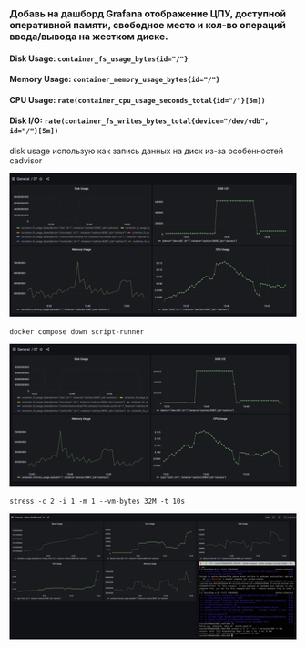 ### Добавь на дашборд Grafana отображение ЦПУ, доступной оперативной памяти, свободное место и кол-во операций ввода/вывода на жестком диске.

#### Disk Usage: `container_fs_usage_bytes{id="/"}`
#### Memory Usage: `container_memory_usage_bytes{id="/"}`
#### CPU Usage: `rate(container_cpu_usage_seconds_total{id="/"}[5m])`
#### Disk I/O: `rate(container_fs_writes_bytes_total{device="/dev/vdb", id="/"}[5m])`

disk usage использую как запись данных на диск из-за особенностей cadvisor

![img](img/image.png)

`docker compose down script-runner`

![img](img/image1.png)

`stress -c 2 -i 1 -m 1 --vm-bytes 32M -t 10s`

![img](img/image2.png)